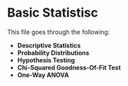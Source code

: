 # Basic Statistisc

This file goes through the following:

- **Descriptive Statistics**
- **Probability Distributions**
- **Hypothesis Testing**
- **Chi-Squared Goodness-Of-Fit Test**
- **One-Way ANOVA**

